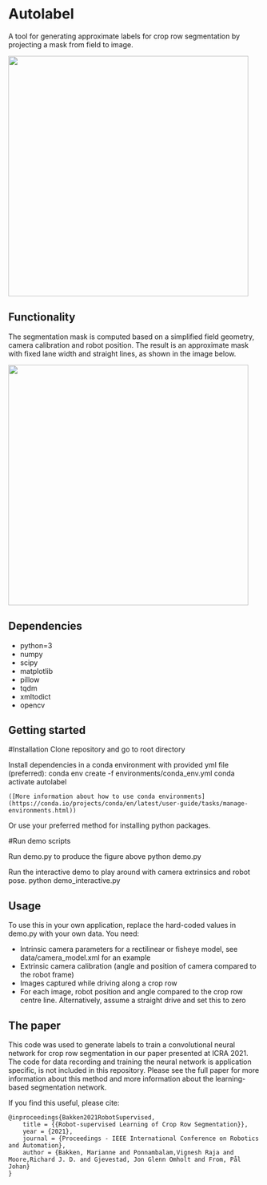 # Autolabel
A tool for generating approximate labels for crop row segmentation by projecting a mask from field to image.

<img src="docs/overview.jpg" width="480">

## Functionality
The segmentation mask is computed based on a simplified field geometry, camera calibration and robot position. The result is an approximate mask with fixed lane width and straight lines, as shown in the image below. 

<img src="docs/example.jpg" width="480">

## Dependencies
  * python=3
  * numpy
  * scipy
  * matplotlib
  * pillow
  * tqdm
  * xmltodict
  * opencv


## Getting started
#Installation
Clone repository and go to root directory

Install dependencies in a conda environment with provided yml file (preferred):
    conda env create -f environments/conda_env.yml
    conda activate autolabel

    ([More information about how to use conda environments](https://conda.io/projects/conda/en/latest/user-guide/tasks/manage-environments.html))

Or use your preferred method for installing python packages.

#Run demo scripts

Run demo.py to produce the figure above
    python demo.py

Run the interactive demo to play around with camera extrinsics and robot pose.
    python demo_interactive.py

## Usage
To use this in your own application, replace the hard-coded values in demo.py with your own data.
You need:
* Intrinsic camera parameters for a rectilinear or fisheye model, see data/camera_model.xml for an example
* Extrinsic camera calibration (angle and position of camera compared to the robot frame)
* Images captured while driving along a crop row
* For each image, robot position and angle compared to the crop row centre line. Alternatively, assume a straight drive and set this to zero


## The paper
This code was used to generate labels to train a convolutional neural network for crop row segmentation in our paper presented at ICRA 2021. The code for data recording and training the neural network is application specific, is not included in this repository. Please see the full paper for more information about this method and more information about the learning-based segmentation network.

If you find this useful, please cite:

```
@inproceedings{Bakken2021RobotSupervised,
    title = {{Robot-supervised Learning of Crop Row Segmentation}},
    year = {2021},
    journal = {Proceedings - IEEE International Conference on Robotics and Automation},
    author = {Bakken, Marianne and Ponnambalam,Vignesh Raja and Moore,Richard J. D. and Gjevestad, Jon Glenn Omholt and From, Pål Johan}
}
```
